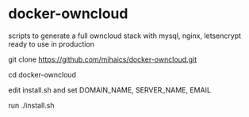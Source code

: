 # docker-owncloud
scripts to generate a full owncloud stack with mysql, nginx, letsencrypt ready to use in production

git clone https://github.com/mihaics/docker-owncloud.git

cd docker-owncloud

edit install.sh and set DOMAIN_NAME, SERVER_NAME, EMAIL

run ./install.sh

